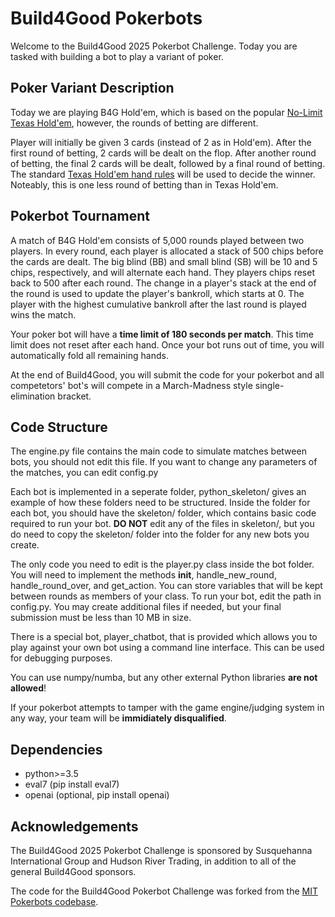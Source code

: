 # Build4Good Pokerbots

Welcome to the Build4Good 2025 Pokerbot Challenge. Today you are tasked with building a bot to play a variant of poker.

## Poker Variant Description

Today we are playing B4G Hold'em, which is based on the popular [No-Limit Texas Hold'em](https://redchippoker.com/beginners-guide-to-no-limit-holdem/), however, the rounds of betting are different.

Player will initially be given 3 cards (instead of 2 as in Hold'em). After the first round of betting, 2 cards will be dealt on the flop. After another round of betting, the final 2 cards will be dealt, followed by a final round of betting. The standard [Texas Hold'em hand rules](https://www.cardplayer.com/rules-of-poker/hand-rankings) will be used to decide the winner. Noteably, this is one less round of betting than in Texas Hold'em.

## Pokerbot Tournament

A match of B4G Hold'em consists of 5,000 rounds played between two players. In every round, each player is allocated a stack of 500 chips before the cards are dealt. The big blind (BB) and small blind (SB) will be 10 and 5 chips, respectively, and will alternate each hand. They players chips reset back to 500 after each round. The change in a player's stack at the end of the round is used to update the player's bankroll, which starts at 0. The player with the highest cumulative bankroll after the last round is played wins the match.

Your poker bot will have a **time limit of 180 seconds per match**. This time limit does not reset after each hand. Once your bot runs out of time, you will automatically fold all remaining hands. 

At the end of Build4Good, you will submit the code for your pokerbot and all competetors' bot's will compete in a March-Madness style single-elimination bracket.

## Code Structure

The engine.py file contains the main code to simulate matches between bots, you should not edit this file. If you want to change any parameters of the matches, you can edit config.py

Each bot is implemented in a seperate folder, python_skeleton/ gives an example of how these folders need to be structured. Inside the folder for each bot, you should have the skeleton/ folder, which contains basic code required to run your bot. **DO NOT** edit any of the files in skeleton/, but you do need to copy the skeleton/ folder into the folder for any new bots you create.

The only code you need to edit is the player.py class inside the bot folder. You will need to implement the methods __init__, handle_new_round, handle_round_over, and get_action. You can store variables that will be kept between rounds as members of your class. To run your bot, edit the path in config.py. You may create additional files if needed, but your final submission must be less than 10 MB in size.

There is a special bot, player_chatbot, that is provided which allows you to play against your own bot using a command line interface. This can be used for debugging purposes. 

You can use numpy/numba, but any other external Python libraries **are not allowed**!

If your pokerbot attempts to tamper with the game engine/judging system in any way, your team will be **immidiately disqualified**.  

## Dependencies
 - python>=3.5
 - eval7 (pip install eval7)
 - openai (optional, pip install openai)

## Acknowledgements

The Build4Good 2025 Pokerbot Challenge is sponsored by Susquehanna International Group and Hudson River Trading, in addition to all of the general Build4Good sponsors.

The code for the Build4Good Pokerbot Challenge was forked from the [MIT Pokerbots codebase](https://github.com/mitpokerbots/engine-2025/tree/master).
